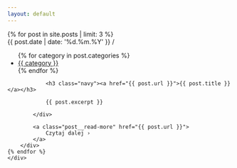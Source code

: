 ```yaml
---
layout: default
---
```


<section class="latest-posts">
    <div class="wrapper">
    {% for post in site.posts | limit: 3 %}
        <div class="post">
            <div class="post__metadata">
                <span class="gray">{{ post.date | date: 
            '%d.%m.%Y' }}</span>&nbsp;<span class="gray-50">/</span>&nbsp;
                <ul class="post__categories">
                    {% for category in post.categories %}
                        <li><a href="">{{ category }}</a></li>
                    {% endfor %}
                </ul>
            </div>
            <div class="post__thumbnail"></div>
            <div class="post__summary">

                <h3 class="navy"><a href="{{ post.url }}">{{ post.title }}</a></h3>

                {{ post.excerpt }}

            </div>

            <a class="post__read-more" href="{{ post.url }}">
                Czytaj dalej ›
            </a>
        </div>
    {% endfor %}
    </div>
</section>